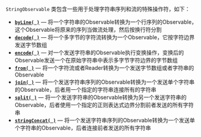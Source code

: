 `StringObservable` 类包含一些用于处理字符串序列和流的特殊操作符，如下：

* [**`byLine( )`**](Map.md) — 将一个字符串的Observable转换为一个行序列的Observable，这个Observable将原来的序列当做流处理，然后按换行符分割
* [**`decode( )`**](From.md) — 将一个多字节的字符流转换为一个Observable，它按字符边界发送字节数组
* [**`encode( )`**](Map.md) — 对一个发送字符串的Observable执行变换操作，变换后的Observable发送一个在原始字符串中表示多字节字符边界的字节数组
* [**`from( )`**](From.md) — 将一个字符流或者Reader转换为一个发送字节数组或者字符串的Observable
* [**`join( )`**](Sum.md) — 将一个发送字符串序列的Observable转换为一个发送单个字符串的Observable，后者用一个指定的字符串连接所有的字符串
* [**`split( )`**](FlatMap.md) — 将一个发送字符串的Observable转换为另一个发送字符串的Observable，后者使用一个指定的正则表达式边界分割前者发送的所有字符串
* [**`stringConcat( )`**](Sum.md) — 将一个发送字符串序列的Observable转换为一个发送单个字符串的Observable，后者连接前者发送的所有字符串
